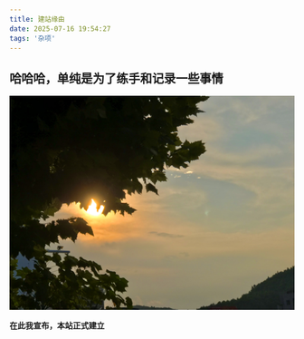 ```yaml
---
title: 建站缘由
date: 2025-07-16 19:54:27
tags: '杂项'
---
```


## 哈哈哈，单纯是为了练手和记录一些事情
![sun](source/img/2025.7.16.JPG)

**在此我宣布，本站正式建立**
